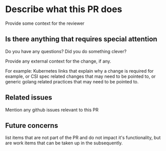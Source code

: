 # Describe what this PR does #

Provide some context for the reviewer

## Is there anything that requires special attention ##

Do you have any questions? Did you do something clever?

Provide any external context for the change, if any.

For example: Kubernetes links that explain why a change is
required for example, or CSI spec related changes that may
need to be pointed to, or generic golang related practices
that may need to be pointed to.

## Related issues ##

Mention any github issues relevant to this PR

## Future concerns ##

list items that are not part of the PR and do not impact it's
functionality, but are work items that can be taken up in the subsequently.

